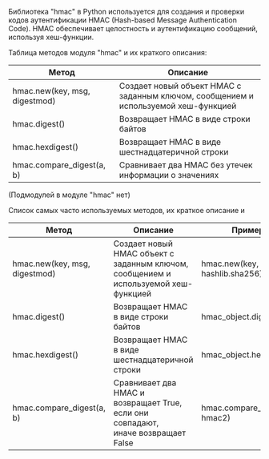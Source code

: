 Библиотека "hmac" в Python используется для создания и проверки кодов аутентификации HMAC (Hash-based Message Authentication Code).
HMAC обеспечивает целостность и аутентификацию сообщений, используя хеш-функции.

Таблица методов модуля "hmac" и их краткого описания:

| Метод                         | Описание                                                                            |
|-------------------------------|-------------------------------------------------------------------------------------|
| hmac.new(key, msg, digestmod) | Создает новый объект HMAC с заданным ключом, сообщением и используемой хеш-функцией |
| hmac.digest()                 | Возвращает HMAC в виде строки байтов                                                |
| hmac.hexdigest()              | Возвращает HMAC в виде шестнадцатеричной строки                                     |
| hmac.compare_digest(a, b)     | Сравнивает два HMAC без утечек информации о значениях                               |

   (Подмодулей в модуле "hmac" нет)

Список самых часто используемых методов, их краткое описание и

| Метод                         | Описание                                                                               | Пример кода                        |
|-------------------------------|----------------------------------------------------------------------------------------|------------------------------------|
| hmac.new(key, msg, digestmod) | Создает новый HMAC объект с заданным ключом,<br>сообщением и используемой хеш-функцией | hmac.new(key, msg, hashlib.sha256) |
| hmac.digest()                 | Возвращает HMAC в виде строки байтов                                                   | hmac_object.digest()               |
| hmac.hexdigest()              | Возвращает HMAC в виде шестнадцатеричной строки                                        | hmac_object.hexdigest()            |
| hmac.compare_digest(a, b)     | Сравнивает два HMAC и возвращает True, если они совпадают,<br>иначе возвращает False   | hmac.compare_digest(hmac1, hmac2)  |
